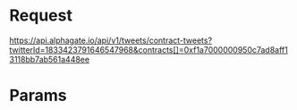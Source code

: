 # Request
https://api.alphagate.io/api/v1/tweets/contract-tweets?twitterId=1833423791646547968&contracts[]=0xf1a7000000950c7ad8aff13118bb7ab561a448ee

# Params